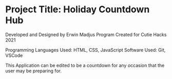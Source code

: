 # Project Title: Holiday Countdown Hub

Developed and Designed by Erwin Madjus
Program Created for Cutie Hacks 2021

Programming Languages Used: HTML, CSS, JavaScript
Software Used: Git, VSCode

This Application can be edited to be a countdown for any occasion that the user may be preparing for. 
